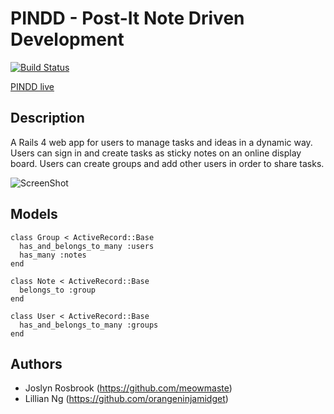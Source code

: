 # PINDD - Post-It Note Driven Development

[![Build Status](https://travis-ci.org/meowmaste/PINDD.png?branch=master)](https://travis-ci.org/meowmaste/PINDD)

[PINDD live](http://pindd.herokuapp.com)

## Description

A Rails 4 web app for users to manage tasks and ideas in a dynamic way. Users can sign in and create tasks as sticky notes on an online display board. Users can create groups and add other users in order to share tasks.

![ScreenShot](https://dl.dropboxusercontent.com/u/13181175/pindd.png)


## Models

```rails
class Group < ActiveRecord::Base
  has_and_belongs_to_many :users
  has_many :notes
end

class Note < ActiveRecord::Base
  belongs_to :group
end

class User < ActiveRecord::Base
  has_and_belongs_to_many :groups
end

```

## Authors

* Joslyn Rosbrook (https://github.com/meowmaste)
* Lillian Ng (https://github.com/orangeninjamidget)
